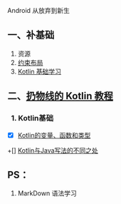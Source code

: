  Android 从放弃到新生
## 一、补基础
1. 资源  
2. [约束布局](https://www.jianshu.com/p/17ec9bd6ca8a)   
3. [Kotlin 基础学习](https://www.kotlincn.net/docs/reference/basic-syntax.html)

## 二、[扔物线的 Kotlin 教程](https://kaixue.io/tag/kotlin-basic/)
### &ensp;1.  Kotlin基础
+[x] [Kotlin的变量、函数和类型](https://kaixue.io/kotlin-basic-1/)

+[] [Kotlin与Java写法的不同之处](https://kaixue.io/kotlin-basic-2/)


## PS：
 1. MarkDown 语法学习
 
 
